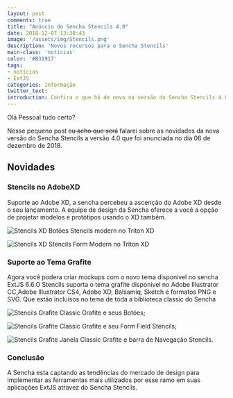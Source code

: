 ```yaml
---
layout: post
comments: true
title: "Anúncio do Sencha Stencils 4.0"
date: 2018-12-07 13:30:43
image: '/assets/img/Stencils.png'
description: 'Novos recursos para o Sencha Stencils'
main-class: 'notícias'
color: '#B31917'
tags:
- notícias
- ExtJS
categories: Informação
twitter_text:
introduction: Confira o que há de novo na versão do Sencha Stencils 4.0
---
```


Olá Pessoal tudo certo?

Nesse pequeno post <strike>eu acho que será</strike> falarei sobre as novidades da nova versão do Sencha Stencils a versão 4.0 que foi anunciada no dia 06 de dezembro de 2018.

## Novidades

### Stencils no AdobeXD
Suporte ao Adobe XD, a sencha percebeu a ascenção do Adobe XD desde o seu lançamento. A equipe de design da Sencha oferece a você a opção de projetar modelos e protótipos usando o XD também.

![Stencils XD](https://www.sencha.com/wp-content/uploads/2018/12/image3-1024x590.png)
Botões Stencils modern no Triton XD

![Stencils XD](https://www.sencha.com/wp-content/uploads/2018/12/image6-1024x591.png)
Stencils Form Modern no Triton XD

### Suporte ao Tema Grafite

Agora você podera criar mockups com o novo tema disponivel no sencha ExtJS 6.6.O Stencils suporta o tema grafite disponivel no Adobe Illustrator CC,Adobe Illustrator CS4, Adobe XD, Balsamiq, Sketch e formatos PNG e SVG. Que estão incluisos no tema de toda a biblioteca classic do Sencha

![Stencils Grafite](https://www.sencha.com/wp-content/uploads/2018/12/image7.png)
Classic Grafite e seus Botões;

![Stencils Grafite](https://www.sencha.com/wp-content/uploads/2018/12/stencils-graphite-form-field.png)
Classic Grafite e seu Form Field Stencils;

![Stencils Grafite](https://www.sencha.com/wp-content/uploads/2018/12/stencils-graphite-windows-nav.png)
Janela Classic Grafite e barra de Navegação Stencils.

### Conclusão 

A Sencha esta captando as tendências do mercado de design para implementar as ferramentas mais utilizados por esse ramo em suas aplicações ExtJS atravez do Sencha Stencils.


